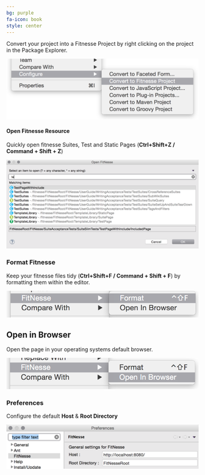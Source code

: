 ```yaml
---
bg: purple
fa-icon: book
style: center
---
```

Convert your project into a Fitnesse Project by right clicking on the project in the Package Explorer.

![Convert to fitnesse](img/convert-fitnesse.png)  

#### **Open Fitnesse Resource**
Quickly open fitnesse Suites, Test and Static Pages (**Ctrl+Shift+Z / Command + Shift + Z**)

![Open Fitnesse Resource](img/open-resources.png)  

### **Format Fitnesse**
Keep your fitnesse files tidy (**Ctrl+Shift+F / Command + Shift + F**) by formatting them within the editor.

![Format fitnesse](img/format-fitnesse.png)

## **Open in Browser**
Open the page in your operating systems default browser.

![Open in Browser](img/browser.png)

### **Preferences**
Configure the default **Host** & **Root Directory**

![Preferences](img/preferences.png)
